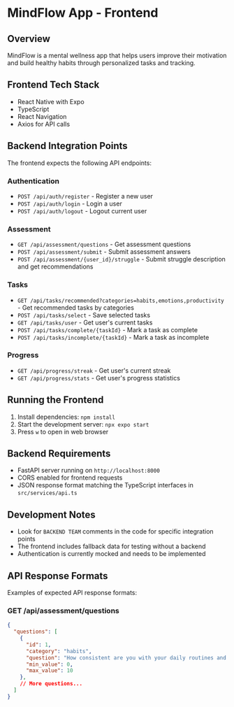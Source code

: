 # MindFlow App - Frontend

## Overview
MindFlow is a mental wellness app that helps users improve their motivation and build healthy habits through personalized tasks and tracking.

## Frontend Tech Stack
- React Native with Expo
- TypeScript
- React Navigation
- Axios for API calls

## Backend Integration Points

The frontend expects the following API endpoints:

### Authentication
- `POST /api/auth/register` - Register a new user
- `POST /api/auth/login` - Login a user
- `POST /api/auth/logout` - Logout current user

### Assessment
- `GET /api/assessment/questions` - Get assessment questions
- `POST /api/assessment/submit` - Submit assessment answers
- `POST /api/assessment/{user_id}/struggle` - Submit struggle description and get recommendations

### Tasks
- `GET /api/tasks/recommended?categories=habits,emotions,productivity` - Get recommended tasks by categories
- `POST /api/tasks/select` - Save selected tasks
- `GET /api/tasks/user` - Get user's current tasks
- `POST /api/tasks/complete/{taskId}` - Mark a task as complete
- `POST /api/tasks/incomplete/{taskId}` - Mark a task as incomplete

### Progress
- `GET /api/progress/streak` - Get user's current streak
- `GET /api/progress/stats` - Get user's progress statistics

## Running the Frontend
1. Install dependencies: `npm install`
2. Start the development server: `npx expo start`
3. Press `w` to open in web browser

## Backend Requirements
- FastAPI server running on `http://localhost:8000`
- CORS enabled for frontend requests
- JSON response format matching the TypeScript interfaces in `src/services/api.ts`

## Development Notes
- Look for `BACKEND TEAM` comments in the code for specific integration points
- The frontend includes fallback data for testing without a backend
- Authentication is currently mocked and needs to be implemented

## API Response Formats

Examples of expected API response formats:

### GET /api/assessment/questions
```json
{
  "questions": [
    {
      "id": 1,
      "category": "habits",
      "question": "How consistent are you with your daily routines and habits?",
      "min_value": 0,
      "max_value": 10
    },
    // More questions...
  ]
}
